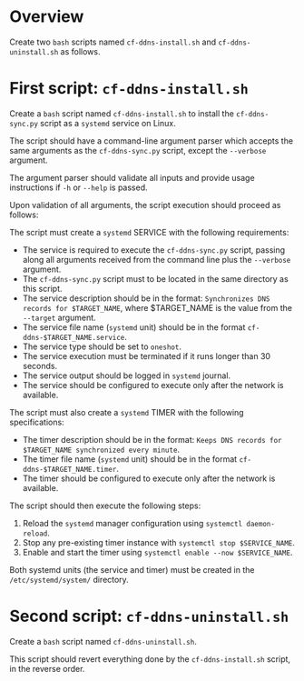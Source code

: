 # Overview

Create two `bash` scripts named `cf-ddns-install.sh` and `cf-ddns-uninstall.sh` as follows.



# First script: `cf-ddns-install.sh`

Create a `bash` script named `cf-ddns-install.sh` to install the `cf-ddns-sync.py` script as a `systemd` service on Linux.

The script should have a command-line argument parser which accepts the same arguments as the `cf-ddns-sync.py` script, except the `--verbose` argument.

The argument parser should validate all inputs and provide usage instructions if `-h` or `--help` is passed.

Upon validation of all arguments, the script execution should proceed as follows:

The script must create a `systemd` SERVICE with the following requirements:
  - The service is required to execute the `cf-ddns-sync.py` script, passing along all arguments received from the command line plus the `--verbose` argument.
  - The `cf-ddns-sync.py` script must to be located in the same directory as this script.
  - The service description should be in the format: `Synchronizes DNS records for $TARGET_NAME`, where $TARGET_NAME is the value from the `--target` argument.
  - The service file name (`systemd` unit) should be in the format `cf-ddns-$TARGET_NAME.service`.
  - The service type should be set to `oneshot`.
  - The service execution must be terminated if it runs longer than 30 seconds.
  - The service output should be logged in `systemd` journal.
  - The service should be configured to execute only after the network is available.

The script must also create a `systemd` TIMER with the following specifications:
  - The timer description should be in the format: `Keeps DNS records for $TARGET_NAME synchronized every minute`.
  - The timer file name (`systemd` unit) should be in the format `cf-ddns-$TARGET_NAME.timer`.
  - The timer should be configured to execute only after the network is available.

The script should then execute the following steps:
  1. Reload the `systemd` manager configuration using `systemctl daemon-reload`.
  2. Stop any pre-existing timer instance with `systemctl stop $SERVICE_NAME`.
  3. Enable and start the timer using `systemctl enable --now $SERVICE_NAME`.

Both systemd units (the service and timer) must be created in the `/etc/systemd/system/` directory.



# Second script: `cf-ddns-uninstall.sh`

Create a `bash` script named `cf-ddns-uninstall.sh`.

This script should revert everything done by the `cf-ddns-install.sh` script, in the reverse order.
